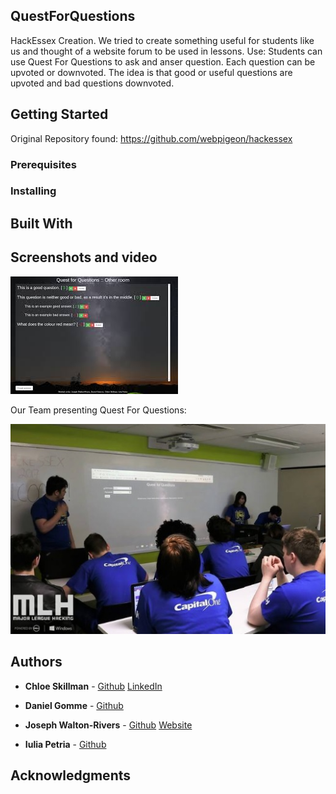## QuestForQuestions

HackEssex Creation. 
We tried to create something useful for students like us and thought of a website forum to be used in lessons.
Use: 
Students can use Quest For Questions to ask and anser question.
Each question can be upvoted or downvoted. The idea is that good or useful questions are upvoted and bad questions downvoted.

## Getting Started

Original Repository found: https://github.com/webpigeon/hackessex


### Prerequisites



### Installing



## Built With



## Screenshots and video

![QuestForQuestions](https://raw.githubusercontent.com/ChloeLS/QuestForQuestions/master/QuestForQuestions.jpg)

Our Team presenting Quest For Questions:

![QuestForQuestions2](https://raw.githubusercontent.com/ChloeLS/QuestForQuestions/master/QuestForQuestions02.jpg)



## Authors

* **Chloe Skillman** - [Github](https://github.com/ChloeLS)
                                         [LinkedIn](https://www.linkedin.com/in/chloe-skillman-b80941183/)

* **Daniel Gomme**  -  [Github](https://github.com/OctarineSorcerer)
                                                  
* **Joseph Walton-Rivers**  -  [Github](https://github.com/webpigeon)
[Website](http://www.webpigeon.me.uk/index.html)

* **Iulia Petria** -  [Github](https://github.com/Iulia0)


## Acknowledgments

